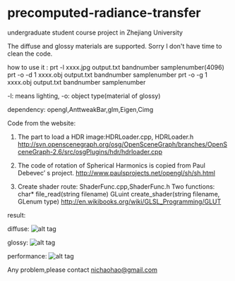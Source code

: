 # precomputed-radiance-transfer
undergraduate student course project in Zhejiang University

The diffuse and glossy materials are supported.
Sorry I don't have time to clean the code.

how to use it :
prt -l xxxx.jpg output.txt bandnumber samplenumber(4096)
prt -o -d 1 xxxx.obj output.txt bandnumber samplenumber
prt -o -g 1 xxxx.obj output.txt bandnumber samplenumber

-l: means lighting, -o: object type(material of glossy)

dependency: opengl,AnttweakBar,glm,Eigen,Cimg

Code from the website:

1.  The part to load a HDR image:HDRLoader.cpp, HDRLoader.h
http://svn.openscenegraph.org/osg/OpenSceneGraph/branches/OpenSceneGraph-2.6/src/osgPlugins/hdr/hdrloader.cpp

2.  The code of rotation of Spherical Harmonics is copied from Paul Debevec’ s project.
http://www.paulsprojects.net/opengl/sh/sh.html

3.  Create shader route: ShaderFunc.cpp,ShaderFunc.h
Two functions:
char* file_read(string filename)
GLuint create_shader(string filename, GLenum type)
http://en.wikibooks.org/wiki/GLSL_Programming/GLUT

result:

diffuse:
![alt tag](https://raw.githubusercontent.com/pramanc/precomputed-radiance-transfer/master/res1.png)

glossy:
![alt tag](https://raw.githubusercontent.com/pramanc/precomputed-radiance-transfer/master/res2.png)

performance:
![alt tag](https://raw.githubusercontent.com/pramanc/precomputed-radiance-transfer/master/res3.png)

Any problem,please contact nichaohao@gmail.com



